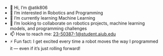 - 👋 Hi, I’m @atik806
- 👀 I’m interested in Robotics and Programming 
- 🌱 I’m currently learning Machine Learning 
- 💞️ I’m looking to collaborate on robotics projects, machine learning models, and programming challenges
- 📫 How to reach me: 23-50387-1@student.aiub.edu
- ⚡ Fun fact: I get excited every time a robot moves the way I programmed it — even if it’s just rolling forward!

<!---
atik806/atik806 is a ✨ special ✨ repository because its `README.md` (this file) appears on your GitHub profile.
You can click the Preview link to take a look at your changes.
--->
